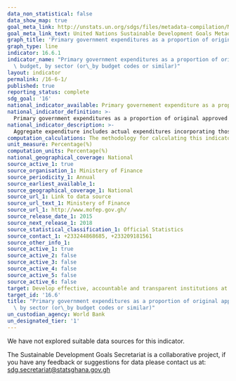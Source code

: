 ```yaml
---
data_non_statistical: false
data_show_map: true
goal_meta_link: http://unstats.un.org/sdgs/files/metadata-compilation/Metadata-Goal-16.pdf
goal_meta_link_text: United Nations Sustainable Development Goals Metadata (pdf 1361kB)
graph_title: 'Primary government expenditures as a proportion of original approved budget, by sector'
graph_type: line
indicator: 16.6.1
indicator_name: "Primary government expenditures as a proportion of original approved\
  \ budget, by sector (or\_by budget codes or similar)"
layout: indicator
permalink: /16-6-1/
published: true
reporting_status: complete
sdg_goal: '16'
national_indicator_available: Primary governement expenditure as a proportion of approved budget
national_indicator_definition: >- 
  Primary government expenditures as a proportion of original approved budget. This indicator measures the extent to which aggregate budget expenditure outturn reflects the amount originally approved, as defined in government budget documentation and fiscal reports. The coverage is budgetary central government (BCG) and the time period covered is the last three completed fiscal years.
national_indicator_description: >- 
  Aggregate expenditure includes actual expenditures incorporating those incurred as a result of unplanned or exceptional events—for example, armed conflicts or natural disasters. Expenditures financed by windfall revenues, including privatization, should be included and noted in the supporting fiscal tables and narrative. Expenditures financed externally by loans or grants should be included, if covered by the budget, along with contingency vote(s) and interest on debt
computation_calculations: The methodology for calculating this indicator is provided in a spreadsheet (titled “En PI-1 and PI-2 Exp Calculation-Feb 1 2016 (xls)”) on the PEFA website (http://www.pefa.org/en/content/pefa-2016framework). It is also detailed in part 2 of the document “Framework for assessing public financial management” (https://www.pefa.org/sites/pefa.org/files/attachments/PEFA%20Framework_English.pdf).  Scoring is at the heart of the indicator. A country is scored separately on a four-point ordinal scale: A, B, C, or D, according to precise criteria:  (A) Aggregate expenditure outturn was between 95% and 105% of the approved aggregate budgeted expenditure in at least two of the last three years. (B) Aggregate expenditure outturn was between 90% and 110% of the approved aggregate budgeted expenditure in at least two of the last three years. (C Aggregate expenditure outturn was between 85% and 115% of the approved aggregate budgeted expenditure in at least two of the last three years. (D) Performance is less than required for a C score
unit_measure: Percentage(%)			
computation_units: Percentage(%)			
national_geographical_coverage: National			
source_active_1: true			
source_organisation_1: Ministery of Finance			
source_periodicity_1: Annual			
source_earliest_available_1:			
source_geographical_coverage_1: National			
source_url_1: Link to data source			
source_url_text_1: Ministery of Finance			
source_url_1: http://www.mofep.gov.gh/			
source_release_date_1: 2015			
source_next_release_1: 2018			
source_statistical_classification_1: Official Statistics
source_contact_1: +233244868685, +233209181561			
source_other_info_1:
source_active_1: true
source_active_2: false
source_active_3: false
source_active_4: false
source_active_5: false
source_active_6: false
target: Develop effective, accountable and transparent institutions at all levels
target_id: '16.6'
title: "Primary government expenditures as a proportion of original approved budget,\
  \ by sector (or\_by budget codes or similar)"
un_custodian_agency: World Bank
un_designated_tier: '1'
---
```

We have not explored suitable data sources for this indicator.

The Sustainable Development Goals Secretariat is a collaborative project, if you have any feedback or suggestions for data please contact us at: sdg.secretariat@statsghana.gov.gh
